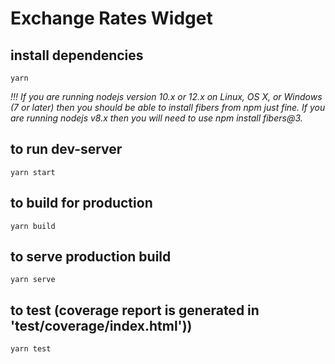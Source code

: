 # Exchange Rates Widget

## install dependencies
```
yarn
```

*!!! If you are running nodejs version 10.x or 12.x on Linux, OS X, or Windows (7 or later) then you should be able to install fibers from npm just fine. If you are running nodejs v8.x then you will need to use npm install fibers@3.*

## to run dev-server
```
yarn start
```

## to build for production
```
yarn build
```

## to serve production build
```
yarn serve
```

## to test (coverage report is generated in 'test/coverage/index.html'))
```
yarn test
